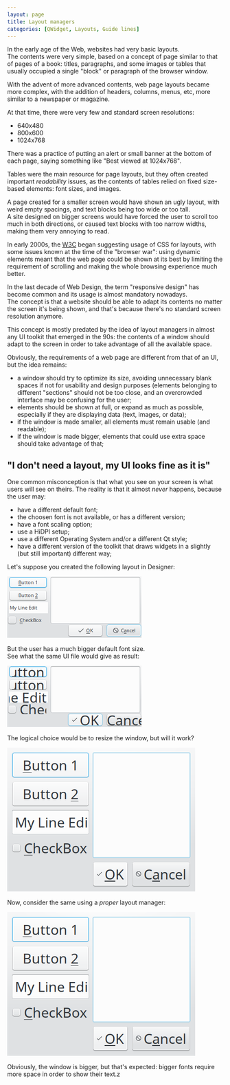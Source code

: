 ```yaml
---
layout: page
title: Layout managers
categories: [QWidget, Layouts, Guide lines]
---
```


In the early age of the Web, websites had very basic layouts.  
The contents were very simple, based on a concept of page similar to that of pages
of a book: titles, paragraphs, and some images or tables that usually occupied a
single "block" or paragraph of the browser window.

With the advent of more advanced contents, web page layouts became more complex,
with the addition of headers, columns, menus, etc, more similar to a newspaper or
magazine.

At that time, there were very few and standard screen resolutions:
- 640x480
- 800x600
- 1024x768

There was a practice of putting an alert or small banner at the bottom of each
page, saying something like "Best viewed at 1024x768".

Tables were the main resource for page layouts, but they often created important 
*readability* issues, as the contents of tables relied on fixed size-based 
elements: font sizes, and images.

A page created for a smaller screen would have shown an ugly layout, with weird
empty spacings, and text blocks being too wide or too tall.  
A site designed on bigger screens would have forced the user to scroll too much
in both directions, or caused text blocks with too narrow widths, making them
very annoying to read.

In early 2000s, the [W3C](https://en.wikipedia.org/wiki/World_Wide_Web_Consortium)
began suggesting usage of CSS for layouts, with some issues known at the time of
the "browser war": using dynamic elements meant that the web page could be shown
at its best by limiting the requirement of scrolling and making the whole browsing
experience much better.

In the last decade of Web Design, the term "responsive design" has become common
and its usage is almost mandatory nowadays.  
The concept is that a website should be able to adapt its contents no matter the
screen it's being shown, and that's because there's no standard screen resolution
anymore.

This concept is mostly predated by the idea of layout managers in almost any UI
toolkit that emerged in the 90s: the contents of a window should adapt to the
screen in order to take advantage of all the available space.

<!--more-->

Obviously, the requirements of a web page are different from that of an UI, but
the idea remains:

  - a window should try to optimize its size, avoiding unnecessary blank spaces 
if not for usability and design purposes (elements belonging to different
"sections" should not be too close, and an overcrowded interface may be confusing
for the user;
  - elements should be shown at full, or expand as much as possible, especially if
they are displaying data (text, images, or data);
  - if the window is made smaller, all elements must remain usable (and readable);
  - if the window is made bigger, elements that could use extra space should take
advantage of that;

## "I don't need a layout, my UI looks fine as it is"

One common misconception is that what you see on your screen is what users will
see on theirs. The reality is that it almost *never* happens, because the user may:

  - have a different default font;
  - the choosen font is not available, or has a different version;
  - have a font scaling option;
  - use a HiDPI setup;
  - use a different Operating System and/or a different Qt style;
  - have a different version of the toolkit that draws widgets in a
  slightly (but still important) different way;

Let's suppose you created the following layout in Designer:

[![no layout][1]][1]

But the user has a much bigger default font size.  
See what the same UI file would give as result:

[![no layout bigger font][2]][2]

The logical choice would be to resize the window, but will it work?

[![no resizing][3]][3]

Now, consider the same using a *proper* layout manager:

[![with layout manager][4]][4]

Obviously, the window is bigger, but that's expected: bigger fonts require more
space in order to show their text.z

  [1]: /assets/images/nolayout.png
  [2]: /assets/images/nolayout-bigger-font.png
  [3]: /assets/images/withlayout-bigger.png
  [4]: /assets/images/withlayout.png
